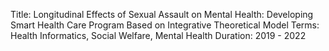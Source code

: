 Title: Longitudinal Effects of Sexual Assault on Mental Health: Developing Smart Health Care Program Based on Integrative Theoretical Model
Terms: Health Informatics, Social Welfare, Mental Health
Duration: 2019 - 2022